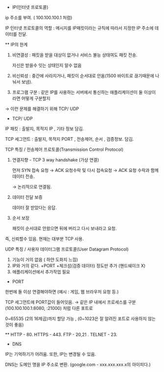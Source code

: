 - IP(인터넷 프로토콜)

ip 주소를 부여. ( 100.100.100.1 처럼)

IP 인터넷 프로토콜의 역할 : 메시지를 IP패킷이라는 규칙에 따라서 지정한 IP 주소에 데이터를 전달.

** IP의 한계

1. 비연결성  : 패킷을 받을 대상이 없거나 서비스 불능 상태여도 패킷 전송. 
    
    자신은 받을수 잇는 상태인지 알수 없음
    
2. 비신뢰성 : 중간에 사라지거나,  패킷이 순서대로 안옴(1500 바이트로 끊기때문에 나눠서 보냄).
3. 프로그램 구분 : 같은 IP를 사용하는 서버에서 통신하는 애플리케이션이 둘 이상이라면 어떻게 구분할지

→ 이런 문제를 해결하기 위해 TCP/ UDP


- TCP/ UDP

IP 패킷 :  출발지, 목적지 IP , 기타 정보 담김.

TCP 세그먼트 : 출발지, 목적지 PORT , 전송제어, 순서 , 검증정보. 담김.

TCP 특징 / 전송제어 프로토콜(Transmission Control Protocol)

1. 연결지향 - TCP 3 way handshake (가상 연결)
    
    먼저 SYN 접속 요청 → ACK 요청수락 및 다시 접속요청 → ACK 요청 수락과 함께 데이터 전송.
    
    → 논리적으로 연결됨.
    
2. 데이터 전달 보증
    
    데이터 잘 받았다는 응답.
    
3. 순서 보장
    
    패킷이 순서대로 안왔으면 뒤에 버리고 다시 보내라고 요청.
    

즉, 신뢰할수 있음. 현재는 대부분 TCP 사용.

UDP 특징 / 사용자 데이터그램 프로토콜(User Datagram Protocol)

1. 기능이 거의 없음 ( 하얀 도화지 느낌)
2. IP와 거의 같다. +PORT +체크섬(검증 데이터) 정도만 추가 (핸드쉐이크 X)
3. 애플리케이션에서 추가작업 필요

- PORT

한번에 둘 이상 연결해야하면 (예시 : 게임, 웹 브라우저 요청 등.)

TCP 세그먼트에 PORT값이 들어잇음. → 같은 IP 내에서 프로세스를 구분 (100.100.100.1:8080, :21000) 처럼 다른 포트로 

0~65535 (2의 16제곱)까지 할당 가능 , (0~1023은 잘 알려진 포트로 사용하지 않는것이 좋음)

** HTTP - 80.   HTTPS - 443.   FTP - 20,21  .     TELNET - 23.

- DNS

IP는 기억하기가 어려움. 또한, IP는 변경될 수 있음.

DNS는 도메인 명을 IP 주소로 변환. (google.com - xxx.xxx.xxx.x의 아이피다.)
